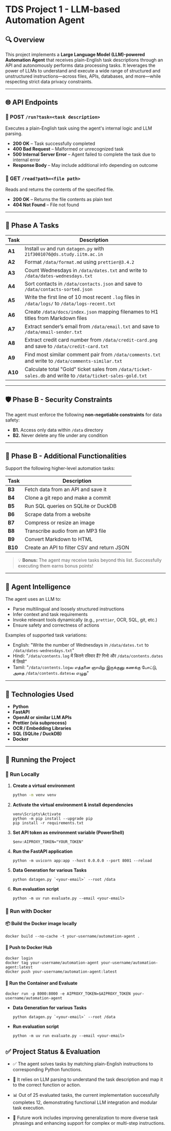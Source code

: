 # TDS Project 1 - LLM-based Automation Agent

## 🔍 Overview

This project implements a **Large Language Model (LLM)-powered Automation Agent** that receives plain-English task descriptions through an API and autonomously performs data processing tasks. It leverages the power of LLMs to understand and execute a wide range of structured and unstructured instructions—across files, APIs, databases, and more—while respecting strict data privacy constraints.

---

## 🌐 API Endpoints

### 🔹 POST `/run?task=<task description>`

Executes a plain-English task using the agent's internal logic and LLM parsing.

- **200 OK** – Task successfully completed
- **400 Bad Request** – Malformed or unrecognized task
- **500 Internal Server Error** – Agent failed to complete the task due to internal error
- **Response Body** – May include additional info depending on outcome

### 🔹 GET `/read?path=<file path>`

Reads and returns the contents of the specified file.

- **200 OK** – Returns the file contents as plain text
- **404 Not Found** – File not found

---

## 🧪 Phase A Tasks

| Task          | Description                                                                                                     |
| ------------- | --------------------------------------------------------------------------------------------------------------- |
| **A1**  | Install `uv` and run `datagen.py` with `21f3001076@ds.study.iitm.ac.in`                                   |
| **A2**  | Format `/data/format.md` using `prettier@3.4.2`                                                             |
| **A3**  | Count Wednesdays in `/data/dates.txt` and write to `/data/dates-wednesdays.txt`                             |
| **A4**  | Sort contacts in `/data/contacts.json` and save to `/data/contacts-sorted.json`                             |
| **A5**  | Write the first line of 10 most recent `.log` files in `/data/logs/` to `/data/logs-recent.txt`           |
| **A6**  | Create `/data/docs/index.json` mapping filenames to H1 titles from Markdown files                             |
| **A7**  | Extract sender’s email from `/data/email.txt` and save to `/data/email-sender.txt`                         |
| **A8**  | Extract credit card number from `/data/credit-card.png` and save to `/data/credit-card.txt`                 |
| **A9**  | Find most similar comment pair from `/data/comments.txt` and write to `/data/comments-similar.txt`          |
| **A10** | Calculate total "Gold" ticket sales from `/data/ticket-sales.db` and write to `/data/ticket-sales-gold.txt` |

---

## 🛡️ Phase B - Security Constraints

The agent must enforce the following **non-negotiable constraints** for data safety:

- **B1.** Access only data within `/data` directory
- **B2.** Never delete any file under any condition

---

## 🚀 Phase B - Additional Functionalities

Support the following higher-level automation tasks:

| Task          | Description                                 |
| ------------- | ------------------------------------------- |
| **B3**  | Fetch data from an API and save it          |
| **B4**  | Clone a git repo and make a commit          |
| **B5**  | Run SQL queries on SQLite or DuckDB         |
| **B6**  | Scrape data from a website                  |
| **B7**  | Compress or resize an image                 |
| **B8**  | Transcribe audio from an MP3 file           |
| **B9**  | Convert Markdown to HTML                    |
| **B10** | Create an API to filter CSV and return JSON |

> 💡 **Bonus:** The agent may receive tasks beyond this list. Successfully executing them earns bonus points!

---

## 🧠 Agent Intelligence

The agent uses an LLM to:

- Parse multilingual and loosely structured instructions
- Infer context and task requirements
- Invoke relevant tools dynamically (e.g., `prettier`, OCR, SQL, git, etc.)
- Ensure safety and correctness of actions

Examples of supported task variations:

- English: "Write the number of Wednesdays in `/data/dates.txt` to `/data/dates-wednesdays.txt`"
- Hindi: "`/data/contents.log` में कितने रविवार हैं? गिनो और `/data/contents.dates` में लिखो"
- Tamil: "`/data/contents.log`ல எத்தனை ஞாயிறு இருக்குனு கணக்கு போட்டு, அதை `/data/contents.dates`ல எழுது"

---

## 🧱 Technologies Used

- **Python**
- **FastAPI**
- **OpenAI or similar LLM APIs**
- **Prettier (via subprocess)**
- **OCR / Embedding Libraries**
- **SQL (SQLite / DuckDB)**
- **Docker**

---


## 🚀 Running the Project

### 🔧 Run Locally

1. **Create a virtual environment**

   ```bash
   python -m venv venv
   ```
2. **Activate the virtual environment & install dependencies**

   ```
   venv\Scripts\Activate
   python -m pip install --upgrade pip
   pip install -r requirements.txt

   ```
3. **Set API token as environment variable (PowerShell)**

   ```
   $env:AIPROXY_TOKEN="YOUR_TOKEN"

   ```
4. **Run the FastAPI application**

   ```
   python -m uvicorn app:app --host 0.0.0.0 --port 8001 --reload
   ```
5. **Data Generation for various Tasks**

   ```
   python datagen.py `<your-email>` --root /data
   ```
6. **Run evaluation script**

   ```
   python -m uv run evaluate.py --email <your-email>
   ```

### 🐳 Run with Docker

#### 📦 Build the Docker image locally

```
docker build --no-cache -t your-username/automation-agent .
```

#### 🔐 Push to Docker Hub

```
docker login
docker tag your-username/automation-agent your-username/automation-agent:latest
docker push your-username/automation-agent:latest
```

#### 🚀 Run the Container and Evaluate

```
docker run -p 8000:8000 -e AIPROXY_TOKEN=$AIPROXY_TOKEN your-username/automation-agent
```

* **Data Generation for various Tasks**
  ```
  python datagen.py `<your-email>` --root /data
  ```
* **Run evaluation script**
  ```
  python -m uv run evaluate.py --email <your-email>

  ```

## ✅ Project Status & Evaluation
* ✅ The agent solves tasks by matching plain-English instructions to corresponding Python functions.

* 🧠 It relies on LLM parsing to understand the task description and map it to the correct function or action.

* 📊 Out of 25 evaluated tasks, the current implementation successfully completes 12, demonstrating functional LLM integration and modular task execution.

* 🚧 Future work includes improving generalization to more diverse task phrasings and enhancing support for complex or multi-step instructions.

